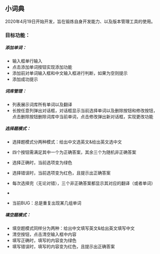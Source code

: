 ## 小词典

2020年4月19日开始开发，旨在锻炼自身开发能力、以及版本管理工具的使用。

### 目标功能：

##### 添加单词：

- 输入框单行输入
- 点击添加单词按钮实现添加功能
- 添加前对单词输入框和中文输入框进行判断，如果为空则提示
- 添加成功提示

##### 词库管理：

- 列表展示词库所有单词以及翻译
- 长按任意列弹出对话框，对话框显示当前选择单词以及删除按钮和修改按钮，点击删除按钮删除词库中当前单词，点击修改弹出新对话框，实现更改功能

##### 选择题模式：

- 选择题模式分两种模式：给出中文选英文&给出英文选中文
- 四个按钮需满足其中一个为正确答案，其余三个为随机非正确答案
- 选择正确时，当前选项变为绿色
- 选择错误时，当前选项变为红色，且提示出正确答案
- 每次选择完（无论对错），三个非正确答案都显示其对应的翻译（或者单词）
- 

- 当前BUG：总是重复出现某几组单词

##### 填空题模式：

- 填空题模式同样分为两种：给出中文填写英文&给出英文填写中文
- 清空按钮，点击清空输入框中内容
- 填写正确时，填写的内容变为绿色
- 填写错误时，填写的内容变为红色，且提示出正确答案

